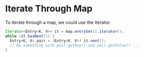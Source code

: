 # Iterate Through Map

To iterate through a map, we could use the Iterator:

  ```java
Iterator<Entry<K, V>> it = map.entrySet().iterator();
while (it.hasNext()) {
	Entry<K, V> pair = (Entry<K, V>) it.next();
	// Do something with pair.getKey() and pair.getValue() ...
}
  ```
